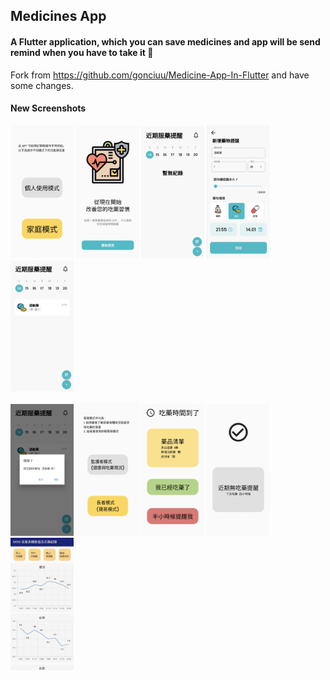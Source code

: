 ## **Medicines App**

#### A Flutter application, which you can save medicines and app will be send remind when you have to take it :bell:



Fork from https://github.com/gonciuu/Medicine-App-In-Flutter and have some changes.

#### New Screenshots
<p float="left">
<img src= "scr/1.jpg"  width="20%">
<img src= "scr/2.jpg"  width="20%">
<img src= "scr/3.jpg"  width="20%">
<img src= "scr/4.jpg"  width="20%">
<img src= "scr/5.jpg"  width="20%">
</p>
<p float="left">
<img src= "scr/6.jpg"  width="20%">
<img src= "scr/7.jpg"  width="20%">
<img src= "scr/8.jpg"  width="20%">
<img src= "scr/9.jpg"  width="20%">
<img src= "scr/10.jpg"  width="20%">
</p>